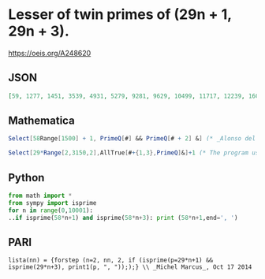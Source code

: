 # Lesser of twin primes of \(29n \+ 1, 29n \+ 3\)\.
https://oeis.org/A248620
## JSON
```JSON
[59, 1277, 1451, 3539, 4931, 5279, 9281, 9629, 10499, 11717, 12239, 16067, 22157, 23027, 23201, 24419, 26681, 31727, 34511, 35729, 37991, 40427, 45821, 47387, 48779, 55217, 59219, 60089, 70181, 70877, 72269, 75401, 77489, 79229, 80447, 83231, 85667, 88799]
```
## Mathematica
```Mathematica
Select[58Range[1500] + 1, PrimeQ[#] && PrimeQ[# + 2] &] (* _Alonso del Arte_, Oct 31 2014 *)
```
```Mathematica
Select[29*Range[2,3150,2],AllTrue[#+{1,3},PrimeQ]&]+1 (* The program uses the AllTrue function from Mathematica version 10 *) (* _Harvey P. Dale_, Mar 16 2019 *)
```
## Python
```Python
from math import *
from sympy import isprime
for n in range(0,10001):
..if isprime(58*n+1) and isprime(58*n+3): print (58*n+1,end=', ')
```
## PARI
```PARI
lista(nn) = {forstep (n=2, nn, 2, if (isprime(p=29*n+1) && isprime(29*n+3), print1(p, ", ")););} \\ _Michel Marcus_, Oct 17 2014
```
